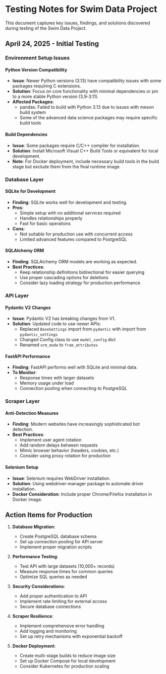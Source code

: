 # Testing Notes for Swim Data Project

This document captures key issues, findings, and solutions discovered during testing of the Swim Data Project.

## April 24, 2025 - Initial Testing

### Environment Setup Issues

#### Python Version Compatibility
- **Issue**: Newer Python versions (3.13) have compatibility issues with some packages requiring C extensions.
- **Solution**: Focus on core functionality with minimal dependencies or pin to a more stable Python version (3.9-3.11).
- **Affected Packages**: 
  - pandas: Failed to build with Python 3.13 due to issues with meson build system
  - Some of the advanced data science packages may require specific build tools

#### Build Dependencies
- **Issue**: Some packages require C/C++ compiler for installation.
- **Solution**: Install Microsoft Visual C++ Build Tools or equivalent for local development.
- **Note**: For Docker deployment, include necessary build tools in the build stage but exclude them from the final runtime image.

### Database Layer

#### SQLite for Development
- **Finding**: SQLite works well for development and testing.
- **Pros**: 
  - Simple setup with no additional services required
  - Handles relationships properly
  - Fast for basic operations
- **Cons**:
  - Not suitable for production use with concurrent access
  - Limited advanced features compared to PostgreSQL

#### SQLAlchemy ORM
- **Finding**: SQLAlchemy ORM models are working as expected.
- **Best Practices**:
  - Keep relationship definitions bidirectional for easier querying
  - Use proper cascading options for deletions
  - Consider lazy loading strategy for production performance

### API Layer

#### Pydantic V2 Changes
- **Issue**: Pydantic V2 has breaking changes from V1.
- **Solution**: Updated code to use newer APIs:
  - Replaced `BaseSettings` import from `pydantic` with import from `pydantic_settings`
  - Changed Config class to use `model_config` dict
  - Renamed `orm_mode` to `from_attributes`

#### FastAPI Performance
- **Finding**: FastAPI performs well with SQLite and minimal data.
- **To Monitor**:
  - Response times with larger datasets
  - Memory usage under load
  - Connection pooling when connecting to PostgreSQL

### Scraper Layer

#### Anti-Detection Measures
- **Finding**: Modern websites have increasingly sophisticated bot detection.
- **Best Practices**:
  - Implement user agent rotation
  - Add random delays between requests
  - Mimic browser behavior (headers, cookies, etc.)
  - Consider using proxy rotation for production

#### Selenium Setup
- **Issue**: Selenium requires WebDriver installation.
- **Solution**: Using webdriver-manager package to automate driver installation.
- **Docker Consideration**: Include proper Chrome/Firefox installation in Docker image.

## Action Items for Production

1. **Database Migration**:
   - Create PostgreSQL database schema
   - Set up connection pooling for API server
   - Implement proper migration scripts

2. **Performance Testing**:
   - Test API with large datasets (10,000+ records)
   - Measure response times for common queries
   - Optimize SQL queries as needed

3. **Security Considerations**:
   - Add proper authentication to API
   - Implement rate limiting for external access
   - Secure database connections

4. **Scraper Resilience**:
   - Implement comprehensive error handling
   - Add logging and monitoring
   - Set up retry mechanisms with exponential backoff

5. **Docker Deployment**:
   - Create multi-stage builds to reduce image size
   - Set up Docker Compose for local development
   - Consider Kubernetes for production scaling
